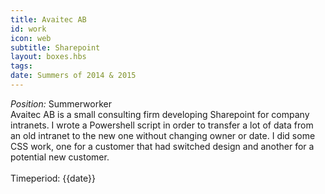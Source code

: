 ```yaml
---
title: Avaitec AB
id: work
icon: web
subtitle: Sharepoint
layout: boxes.hbs
tags:
date: Summers of 2014 & 2015
---
```

*Position:* Summerworker
<br>
Avaitec AB is a small consulting firm developing Sharepoint for company intranets. I wrote a Powershell script in order to transfer a lot of data from an old intranet to the new one without changing owner or date. I did some CSS work, one for a customer that had switched design and another for a potential new customer.
<br><br>
Timeperiod: {{date}}
